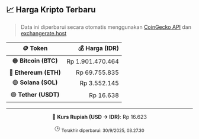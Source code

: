 

<!-- HARGA_KRIPTO -->
## 📈 Harga Kripto Terbaru

> Data ini diperbarui secara otomatis menggunakan [CoinGecko API](https://www.coingecko.com/) dan [exchangerate.host](https://exchangerate.host/)

<div align="center">

| 🪙 Token | 💰 Harga (IDR) |
|:------:|---------------:|
| 🟠 **Bitcoin (BTC)**   | Rp 1.901.470.464 |
| 🔵 **Ethereum (ETH)**  | Rp 69.755.835 |
| 🟣 **Solana (SOL)**    | Rp 3.552.145 |
| 🟢 **Tether (USDT)**   | Rp 16.638 |

---

💱 **Kurs Rupiah (USD → IDR)**: Rp 16.623

🕒 <sub>Terakhir diperbarui: 30/9/2025, 03.27.30</sub>

</div>
<!-- /HARGA_KRIPTO -->